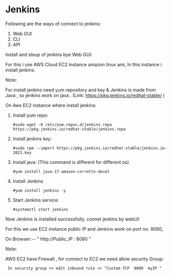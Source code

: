 # Jenkins

Following are the ways of connect to jenkins:

1. Web GUI
2. CLI
3. API

Install and steup of jenkins bye Web GUI:
 
For this i use AWS Cloud EC2 instance amazon linux ami, In this instance i install jenkins.

Note:

For install jenkins need yum repository and key & Jenkins is made from Java , so jenkins work on java .
(Link:  https://pkg.jenkins.io/redhat-stable/ )

On Aws EC2 instance where install jenkins:

1. Install yum repo:
 

       #sudo wget -O /etc/yum.repos.d/jenkins.repo https://pkg.jenkins.io/redhat-stable/jenkins.repo

3. Install jenkins key:


       #sudo rpm --import https://pkg.jenkins.io/redhat-stable/jenkins.io-2023.key

4. Install java: (This command is different for different os)


       #yum install java-17-amazon-corretto-devel

5. Install Jenkins


       #yum install jenkins -y

6. Start Jenkins service:


       #systemctl start jenkins

Now Jenkins is installed successfully, connet jenkins by webUI:

For this we use EC2 instance public IP and Jenkins work on port no. 8080,

On Browser:--  " http://Public_IP : 8080 "

Note: 

  AWS EC2 have Firewall , for connect to EC2 we need allow security Group:

     In security group >> edit inbound rule >> "Custom TCP  8080  myIP "
